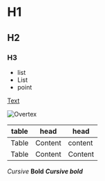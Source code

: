 # H1
## H2
### H3

- list
- List
- point

[Text](./dir)

![Overtex](./img.png)

| table | head | head |
| --- | --- | ---|
| Table | Content | content |
| Table | Content | Content |

*Cursive*
**Bold**
***Cursive bold***


